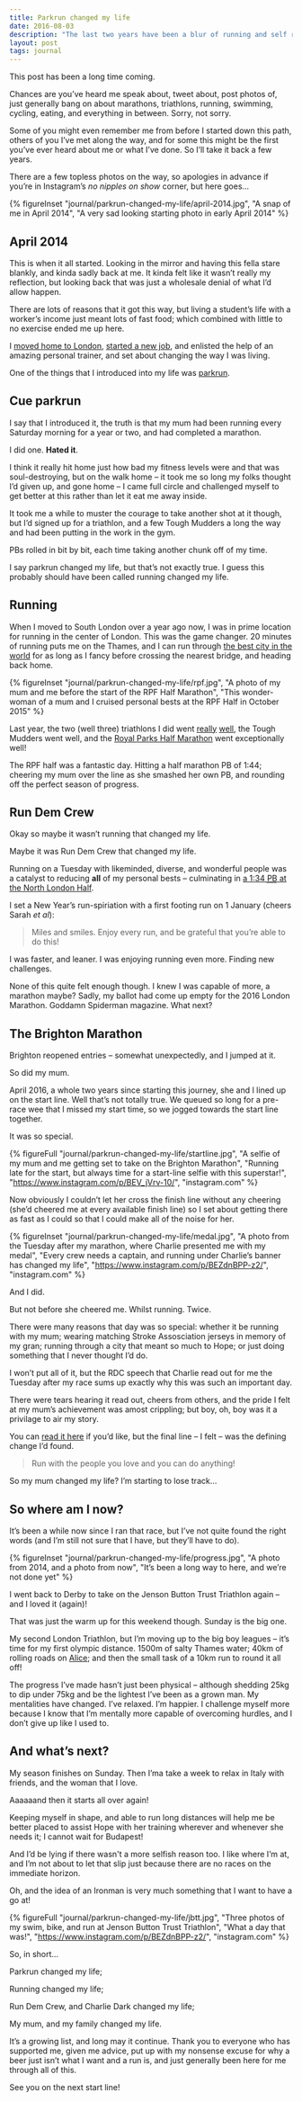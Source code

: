 ```yaml
---
title: Parkrun changed my life
date: 2016-08-03
description: "The last two years have been a blur of running and self realisation, but simply put: my life has changed."
layout: post
tags: journal
---
```


This post has been a long time coming.

Chances are you’ve heard me speak about, tweet about, post photos of, just generally bang on about marathons, triathlons, running, swimming, cycling, eating, and everything in between. Sorry, not sorry.

Some of you might even remember me from before I started down this path, others of you I’ve met along the way, and for some this might be the first you’ve ever heard about me or what I’ve done. So I’ll take it back a few years.

There are a few topless photos on the way, so apologies in advance if you’re in Instagram’s _no nipples on show_ corner, but here goes…

{% figureInset
  "journal/parkrun-changed-my-life/april-2014.jpg",
  "A snap of me in April 2014",
  "A very sad looking starting photo in early April 2014"
%}

## April 2014

This is when it all started. Looking in the mirror and having this fella stare blankly, and kinda sadly back at me. It kinda felt like it wasn’t really my reflection, but looking back that was just a wholesale denial of what I’d allow happen.

There are lots of reasons that it got this way, but living a student’s life with a worker’s income just meant lots of fast food; which combined with little to no exercise ended me up here.

I [moved home to London](/journal/good-bye-reading/), [started a new job](/journal/new-stuff/), and enlisted the help of an amazing personal trainer, and set about changing the way I was living.

One of the things that I introduced into my life was [parkrun](http://www.parkrun.org.uk/).

## Cue parkrun

I say that I introduced it, the truth is that my mum had been running every Saturday morning for a year or two, and had completed a marathon.

I did one. __Hated it__.

I think it really hit home just how bad my fitness levels were and that was soul-destroying, but on the walk home – it took me so long my folks thought I’d given up, and gone home – I came full circle and challenged myself to get better at this rather than let it eat me away inside.

It took me a while to muster the courage to take another shot at it though, but I’d signed up for a triathlon, and a few Tough Mudders a long the way and had been putting in the work in the gym.

PBs rolled in bit by bit, each time taking another chunk off of my time.

I say parkrun changed my life, but that’s not exactly true. I guess this probably should have been called running changed my life.

## Running

When I moved to South London over a year ago now, I was in prime location for running in the center of London. This was the game changer. 20 minutes of running puts me on the Thames, and I can run through [the best city in the world](/journal/the-best-city/) for as long as I fancy before crossing the nearest bridge, and heading back home.

{% figureInset
  "journal/parkrun-changed-my-life/rpf.jpg",
  "A photo of my mum and me before the start of the RPF Half Marathon",
  "This wonder-woman of a mum and I cruised personal bests at the RPF Half in October 2015"
%}

Last year, the two (well three) triathlons I did went [really](/journal/triathlete/) [well](/journal/the-london-triathon/), the Tough Mudders went well, and the [Royal Parks Half Marathon](https://www.instagram.com/p/8tJztOP-yZ/?taken-by=robsterlini) went exceptionally well!

The RPF half was a fantastic day. Hitting a half marathon PB of 1:44; cheering my mum over the line as she smashed her own PB, and rounding off the perfect season of progress.

## Run Dem Crew

Okay so maybe it wasn’t running that changed my life.

Maybe it was Run Dem Crew that changed my life.

Running on a Tuesday with likeminded, diverse, and wonderful people was a catalyst to reducing __all__ of my personal bests – culminating in [a 1:34 <abbr title="personal best">PB</abbr> at the North London Half](https://www.instagram.com/p/BDLQv_iv-_m/?taken-by=robsterlini).

I set a New Year’s run-spiriation with a first footing run on 1 January (cheers Sarah _et al_):

> Miles and smiles. Enjoy every run, and be grateful that you’re able to do this!

I was faster, and leaner. I was enjoying running even more. Finding new challenges.

None of this quite felt enough though. I knew I was capable of more, a marathon maybe? Sadly, my ballot had come up empty for the 2016 London Marathon. Goddamn Spiderman magazine. What next?

## The Brighton Marathon

Brighton reopened entries – somewhat unexpectedly, and I jumped at it.

So did my mum.

April 2016, a whole two years since starting this journey, she and I lined up on the start line. Well that’s not totally true. We queued so long for a pre-race wee that I missed my start time, so we jogged towards the start line together.

It was so special.

{% figureFull
  "journal/parkrun-changed-my-life/startline.jpg",
  "A selfie of my mum and me getting set to take on the Brighton Marathon",
  "Running late for the start, but always time for a start-line selfie with this superstar!",
  "https://www.instagram.com/p/BEV_jVrv-10/",
  "instagram.com"
%}

Now obviously I couldn’t let her cross the finish line without any cheering (she’d cheered me at every available finish line) so I set about getting there as fast as I could so that I could make all of the noise for her.

{% figureInset
  "journal/parkrun-changed-my-life/medal.jpg",
  "A photo from the Tuesday after my marathon, where Charlie presented me with my medal",
  "Every crew needs a captain, and running under Charlie’s banner has changed my life",
  "https://www.instagram.com/p/BEZdnBPP-z2/",
  "instagram.com"
%}

And I did.

But not before she cheered me. Whilst running. Twice.

There were many reasons that day was so special: whether it be running with my mum; wearing matching Stroke Assosciation jerseys in memory of my gran; running through a city that meant so much to Hope; or just doing something that I never thought I’d do.

I won’t put all of it, but the RDC speech that Charlie read out for me the Tuesday after my race sums up exactly why this was such an important day.

There were tears hearing it read out, cheers from others, and the pride I felt at my mum’s achievement was amost crippling; but boy, oh, boy was it a privilage to air my story.

You can [read it here](https://docs.google.com/a/robsterlini.co.uk/document/d/1an8GzuGxGTZsvqJ7x0BMnZDeeRD8Gni7TzF0ryPMCCU/edit?usp=sharing) if you’d like, but the final line – I felt – was the defining change I’d found.

> Run with the people you love and you can do anything!

So my mum changed my life? I’m starting to lose track…

## So where am I now?

It’s been a while now since I ran that race, but I’ve not quite found the right words (and I’m still not sure that I have, but they’ll have to do).

{% figureInset
  "journal/parkrun-changed-my-life/progress.jpg",
  "A photo from 2014, and a photo from now",
  "It’s been a long way to here, and we’re not done&nbsp;yet"
%}

I went back to Derby to take on the Jenson Button Trust Triathlon again – and I loved it (again)!

That was just the warm up for this weekend though. Sunday is the big one.

My second London Triathlon, but I’m moving up to the big boy leagues – it’s time for my first olympic distance. 1500m of salty Thames water; 40km of rolling roads on [Alice](https://www.instagram.com/p/BGhNLCmv-9y/?taken-by=robsterlini); and then the small task of a 10km run to round it all off!

The progress I’ve made hasn’t just been physical – although shedding 25kg to dip under 75kg and be the lightest I’ve been as a grown man. My mentalities have changed. I’ve relaxed. I’m happier. I challenge myself more because I know that I’m mentally more capable of overcoming hurdles, and I don’t give up like I used to.

## And what’s next?

My season finishes on Sunday. Then I’ma take a week to relax in Italy with friends, and the woman that I love.

Aaaaaand then it starts all over again!

Keeping myself in shape, and able to run long distances will help me be better placed to assist Hope with her training wherever and whenever she needs it; I cannot wait for Budapest!

And I’d be lying if there wasn't a more selfish reason too. I like where I’m at, and I’m not about to let that slip just because there are no races on the immediate horizon.

Oh, and the idea of an Ironman is very much something that I want to have a go at!

{% figureFull
  "journal/parkrun-changed-my-life/jbtt.jpg",
  "Three photos of my swim, bike, and run at Jenson Button Trust Triathlon",
  "What a day that was!",
  "https://www.instagram.com/p/BEZdnBPP-z2/",
  "instagram.com"
%}

So, in short…

Parkrun changed my life;

Running changed my life;

Run Dem Crew, and Charlie Dark changed my life;

My mum, and my family changed my life.

It’s a growing list, and long may it continue. Thank you to everyone who has supported me, given me advice, put up with my nonsense excuse for why a beer just isn’t what I want and a run is, and just generally been here for me through all of this.

See you on the next start line!

